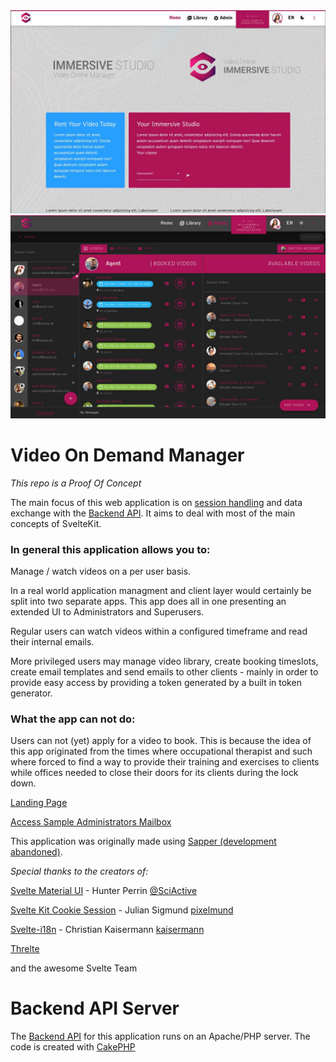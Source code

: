<img src="./images/hero.jpg" alt="banner hero immercive studio">
<img src="./images/hero_2.jpg" alt="banner hero immercive studio">

# Video On Demand Manager

*This repo is a Proof Of Concept*

The main focus of this web application is on [session handling](https://github.com/pixelmund/svelte-kit-cookie-session) and data exchange with the [Backend API](https://github.com/anito/vod-backend).
It aims to deal with most of the main concepts of SvelteKit.

### In general this application allows you to: ###

Manage / watch videos on a per user basis.

In a real world application managment and client layer would certainly be split into two separate apps. This app does all in one presenting an extended UI to Administrators and Superusers.

Regular users can watch videos within a configured timeframe and read their internal emails.

More privileged users may manage video library, create booking timeslots, create email templates and send emails to other clients - mainly in order to provide easy access by providing a token generated by a built in token generator.

### What the app can not do: ###

Users can not (yet) apply for a video to book. This is because the idea of this app originated from the times where occupational therapist and such where forced to find a way to provide their training and exercises to clients while offices needed to close their doors for its clients during the lock down.

[Landing Page](https://vod-app.doojoo.de)

[Access Sample Administrators Mailbox](https://vod-app.doojoo.de/login?token=eyJ0eXAiOiJKV1QiLCJhbGciOiJIUzI1NiJ9.eyJzdWIiOiIzNTQ5NjNmMS05YmU0LTQyZmItOGQzYi0zZjQwNmEyM2FlNjAiLCJleHAiOjE5NTYyMjU4OTJ9.zt3NtwvgehRS_QTmt8RtsbE6Wpfkp-MGbebQRV9R4BE&redirect=/users/354963f1-9be4-42fb-8d3b-3f406a23ae60%3Ftab%3Dmail%26active%3Dinboxes%26mail_id%3D6c543ac8-a992-4d98-ae6a-58c72694b9ad)

This application was originally made using [Sapper (development abandoned)](https://github.com/anito/vod-app).

_Special thanks to the creators of:_

[Svelte Material UI](https://sveltematerialui.com/) - Hunter Perrin [@SciActive](https://twitter.com/SciActive)

[Svelte Kit Cookie Session](https://github.com/pixelmund/svelte-kit-cookie-session#svelte-kit-cookie-session--) - Julian Sigmund [pixelmund](https://github.com/pixelmund)

[Svelte-i18n](https://github.com/kaisermann/svelte-i18n#svelte-i18n) - Christian Kaisermann [kaisermann](https://github.com/kaisermann)

[Threlte](https://github.com/threlte/threlte)


and the awesome Svelte Team

# Backend API Server

The [Backend API](https://github.com/anito/vod-backend) for this application runs on an Apache/PHP server. The code is created with [CakePHP](https://cakephp.org)

